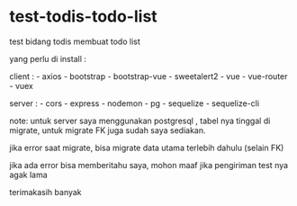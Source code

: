 # test-todis-todo-list
test bidang todis membuat todo list

yang perlu di install :

client :
    - axios
    - bootstrap
    - bootstrap-vue
    - sweetalert2
    - vue
    - vue-router
    - vuex


server :
    - cors
    - express
    - nodemon
    - pg
    - sequelize
    - sequelize-cli

note: untuk server saya menggunakan postgresql , tabel nya tinggal di migrate, untuk migrate FK juga sudah saya sediakan.

jika error saat migrate, bisa migrate data utama terlebih dahulu (selain FK)

jika ada error bisa memberitahu saya,
mohon maaf jika pengiriman test nya agak lama

terimakasih banyak 